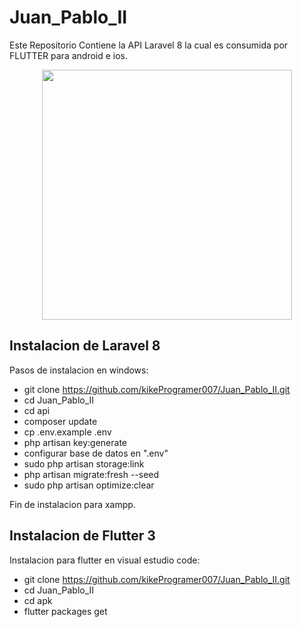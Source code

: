 # Juan_Pablo_II
Este Repositorio Contiene la API Laravel 8 la cual es consumida por FLUTTER para android e ios.

<p align="center"><img src="https://raw.githubusercontent.com/laravel/art/master/logo-lockup/5%20SVG/2%20CMYK/1%20Full%20Color/laravel-logolockup-cmyk-red.svg" width="400"></p>

## Instalacion de Laravel 8

Pasos de instalacion en windows:

- git clone https://github.com/kikeProgramer007/Juan_Pablo_II.git
- cd Juan_Pablo_II
- cd api
- composer update
- cp .env.example .env
- php artisan key:generate
- configurar base de datos en ".env" 
- sudo php artisan storage:link
- php artisan migrate:fresh --seed
- sudo php artisan optimize:clear

Fin de instalacion para xampp.

## Instalacion de Flutter 3

Instalacion para flutter en visual estudio code:

- git clone https://github.com/kikeProgramer007/Juan_Pablo_II.git
- cd Juan_Pablo_II
- cd apk
- flutter packages get
